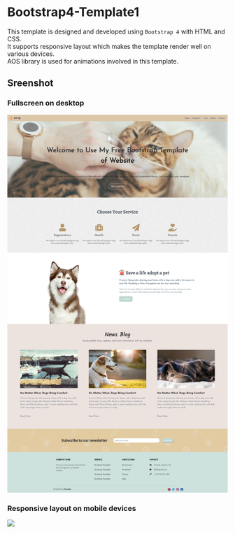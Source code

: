 # Bootstrap4-Template1
This template is designed and developed using `Bootstrap 4` with HTML and CSS.  
It supports responsive layout which makes the template render well on various devices.  
AOS library is used for animations involved in this template.

## Sreenshot
### Fullscreen on desktop 
![](https://github.com/fanyuR/Bootstrap4-Template1/blob/master/template_screenshot.png)  

### Responsive layout on mobile devices
![](https://github.com/fanyuR/Bootstrap4-Template1/blob/master/img/mobile.gif?raw=true")
